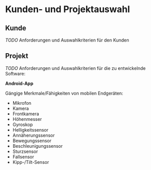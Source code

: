 # Kunden- und Projektauswahl

## Kunde

*TODO* Anforderungen und Auswahlkriterien für den Kunden

## Projekt

*TODO* Anforderungen und Auswahlkriterien für die zu entwickelnde Software:

**Android-App**

Gängige Merkmale/Fähigkeiten von mobilen Endgeräten:

- Mikrofon
- Kamera
- Frontkamera
- Höhenmesser
- Gyroskop
- Helligkeitssensor
- Annäherungssensor
- Bewegungssensor
- Beschleunigungssensor
- Sturzsensor
- Fallsensor 
- Kipp-/Tilt-Sensor

